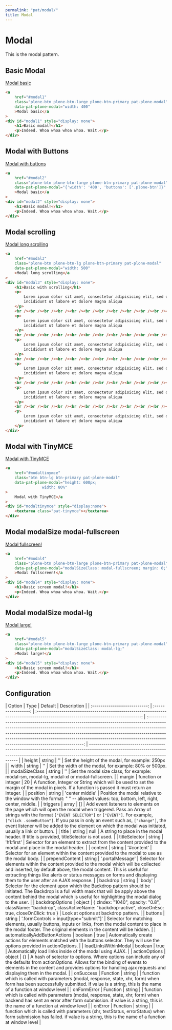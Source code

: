 ```yaml
---
permalink: "pat/modal/"
title: Modal
---
```


# Modal

This is the modal pattern.

## Basic Modal

<a href="#modal1" class="plone-btn plone-btn-large plone-btn-primary pat-plone-modal"
                    data-pat-plone-modal="width: 400">Modal basic</a>

<div id="modal1" style="display: none">
    <h1>Basic modal!</h1>
    <p>Indeed. Whoa whoa whoa whoa. Wait.</p>
</div>

```html
<a
    href="#modal1"
    class="plone-btn plone-btn-large plone-btn-primary pat-plone-modal"
    data-pat-plone-modal="width: 400"
    >Modal basic</a
>
<div id="modal1" style="display: none">
    <h1>Basic modal!</h1>
    <p>Indeed. Whoa whoa whoa whoa. Wait.</p>
</div>
```

## Modal with Buttons

<a href="#modal2" class="plone-btn plone-btn-large plone-btn-primary pat-plone-modal"
                    data-pat-plone-modal="{'width': '400', 'buttons': ['.plone-btn']}">Modal with buttons</a>

<div id="modal2" style="display: none">
    <h1>Modal with buttons!</h1>
    <p>Indeed. Whoa whoa whoa whoa. Wait.</p>
    <input type="submit" class="btn btn-secondary plone-btn me-1" name="cancel" value="Cancel" />
    <input type="submit" class="btn btn-primary plone-btn" name="insert" value="Submit" />
</div>

```html
<a
    href="#modal2"
    class="plone-btn plone-btn-large plone-btn-primary pat-plone-modal"
    data-pat-plone-modal="{'width': '400', 'buttons': ['.plone-btn']}"
    >Modal basic</a
>
<div id="modal2" style="display: none">
    <h1>Basic modal!</h1>
    <p>Indeed. Whoa whoa whoa whoa. Wait.</p>
</div>
```

## Modal scrolling

<a href="#modal3" class="plone-btn plone-btn-lg plone-btn-primary pat-plone-modal"
                data-pat-plone-modal="width: 500">Modal long scrolling</a>

<div id="modal3" style="display: none">
<h1>Basic with scrolling</h1>
<p>Lorem ipsum dolor sit amet, consectetur adipisicing elit, sed do eiusmod tempor incididunt ut labore et dolore magna aliqua</p>
<br /><br /><br /><br /><br /><br /><br /><br /><br /><br /><br /><br />
<p>Lorem ipsum dolor sit amet, consectetur adipisicing elit, sed do eiusmod tempor incididunt ut labore et dolore magna aliqua</p>
<br /><br /><br /><br /><br /><br /><br /><br /><br /><br /><br /><br />
<p>Lorem ipsum dolor sit amet, consectetur adipisicing elit, sed do eiusmod tempor incididunt ut labore et dolore magna aliqua</p>
<br /><br /><br /><br /><br /><br /><br /><br /><br /><br /><br /><br />
<p>Lorem ipsum dolor sit amet, consectetur adipisicing elit, sed do eiusmod tempor incididunt ut labore et dolore magna aliqua</p>
<br /><br /><br /><br /><br /><br /><br /><br /><br /><br /><br /><br />
<p>Lorem ipsum dolor sit amet, consectetur adipisicing elit, sed do eiusmod tempor incididunt ut labore et dolore magna aliqua</p>
<br /><br /><br /><br /><br /><br /><br /><br /><br /><br /><br /><br />
<p>Lorem ipsum dolor sit amet, consectetur adipisicing elit, sed do eiusmod tempor incididunt ut labore et dolore magna aliqua</p>
</div>

```html
<a
    href="#modal3"
    class="plone-btn plone-btn-lg plone-btn-primary pat-plone-modal"
    data-pat-plone-modal="width: 500"
    >Modal long scrolling</a
>
<div id="modal3" style="display: none">
    <h1>Basic with scrolling</h1>
    <p>
        Lorem ipsum dolor sit amet, consectetur adipisicing elit, sed do eiusmod tempor
        incididunt ut labore et dolore magna aliqua
    </p>
    <br /><br /><br /><br /><br /><br /><br /><br /><br /><br /><br /><br />
    <p>
        Lorem ipsum dolor sit amet, consectetur adipisicing elit, sed do eiusmod tempor
        incididunt ut labore et dolore magna aliqua
    </p>
    <br /><br /><br /><br /><br /><br /><br /><br /><br /><br /><br /><br />
    <p>
        Lorem ipsum dolor sit amet, consectetur adipisicing elit, sed do eiusmod tempor
        incididunt ut labore et dolore magna aliqua
    </p>
    <br /><br /><br /><br /><br /><br /><br /><br /><br /><br /><br /><br />
    <p>
        Lorem ipsum dolor sit amet, consectetur adipisicing elit, sed do eiusmod tempor
        incididunt ut labore et dolore magna aliqua
    </p>
    <br /><br /><br /><br /><br /><br /><br /><br /><br /><br /><br /><br />
    <p>
        Lorem ipsum dolor sit amet, consectetur adipisicing elit, sed do eiusmod tempor
        incididunt ut labore et dolore magna aliqua
    </p>
    <br /><br /><br /><br /><br /><br /><br /><br /><br /><br /><br /><br />
    <p>
        Lorem ipsum dolor sit amet, consectetur adipisicing elit, sed do eiusmod tempor
        incididunt ut labore et dolore magna aliqua
    </p>
</div>
```

## Modal with TinyMCE

<a href="#modaltinymce" class="btn btn-lg btn-primary pat-plone-modal"
data-pat-plone-modal="height: 600px;
                width: 80%">
Modal with TinyMCE</a>

<div id="modaltinymce" style="display:none">
<textarea class="pat-tinymce"></textarea>
</div>

```html
<a
    href="#modaltinymce"
    class="btn btn-lg btn-primary pat-plone-modal"
    data-pat-plone-modal="height: 600px;
                width: 80%"
>
    Modal with TinyMCE</a
>
<div id="modaltinymce" style="display:none">
    <textarea class="pat-tinymce"></textarea>
</div>
```

## Modal modalSize modal-fullscreen

<a href="#modal4"
   class="plone-btn plone-btn-large plone-btn-primary pat-plone-modal"
   data-pat-plone-modal="modalSizeClass: modal-fullscreen ; margin: 0;">Modal fullscreen!</a>

<div id="modal4" style="display: none">
    <h1>Full screen modal!</h1>
    <p>Indeed. Whoa whoa whoa whoa. Wait.</p>
</div>

```html
<a
    href="#modal4"
    class="plone-btn plone-btn-large plone-btn-primary pat-plone-modal"
    data-pat-plone-modal="modalSizeClass: modal-fullscreen; margin: 0;"
    >Modal fullscreen!</a
>
<div id="modal4" style="display: none">
    <h1>Basic screen modal!</h1>
    <p>Indeed. Whoa whoa whoa whoa. Wait.</p>
</div>
```

## Modal modalSize modal-lg

<a href="#modal5"
   class="plone-btn plone-btn-large plone-btn-primary pat-plone-modal"
   data-pat-plone-modal="modalSizeClass: modal-lg;">Modal large!</a>

<div id="modal5" style="display: none">
    <h1>Full screen modal!</h1>
    <p>Indeed. Whoa whoa whoa whoa. Wait.</p>
</div>

```html
<a
    href="#modal5"
    class="plone-btn plone-btn-large plone-btn-primary pat-plone-modal"
    data-pat-plone-modal="modalSizeClass: modal-lg;"
    >Modal large!</a
>
<div id="modal5" style="display: none">
    <h1>Basic screen modal!</h1>
    <p>Indeed. Whoa whoa whoa whoa. Wait.</p>
</div>
```

## Configuration

|            Option             |        Type         |                                                               Default                                                               |                                                                                                                                                                                Description                                                                                                                                                                                |
| :---------------------------: | :-----------------: | :---------------------------------------------------------------------------------------------------------------------------------: | :-----------------------------------------------------------------------------------------------------------------------------------------------------------------------------------------------------------------------------------------------------------------------------------------------------------------------------------------------------------------------: | ------------------------------------------------------------------------------------------------------------------------------------------------------------------------------------------------------- |
|            height             |       string        |                                                                 ''                                                                  |                                                                                                                                                              Set the height of the modal, for example: 250px                                                                                                                                                              |
|             width             |       string        |                                                                 ''                                                                  |                                                                                                                                                          Set the width of the modal, for example: 80% or 500px.                                                                                                                                                           |
|        modalSizeClass         |       string        |                                                                 ''                                                                  |                                                                                                                                         Set the modal size class, for example: modal-sm, modal-lg, modal-xl or modal-fullscreen.                                                                                                                                          |
|            margin             | function or integer |                                                                 20                                                                  |                                                                                                               A function, Integer or String which will be used to set the margin of the modal in pixels. If a function is passed it must return an Integer.                                                                                                               |
|           position            |       string        |                                                           'center middle'                                                           |                                                                                                             Position the modal relative to the window with the format: "<horizontal> <vertical>" -- allowed values: top, bottom, left, right, center, middle.                                                                                                             |
|           triggers            |        array        |                                                                 []                                                                  | Add event listeners to elements on the page which will open the modal when triggered. Pass an Array of strings with the format `["EVENT SELECTOR"]` or `["EVENT"]`. For example, `["click .someButton"]`. If you pass in only an event such as, `["change"]`, the event listener will be added to the element on which the modal was initiated, usually a link or button. |
|             title             |       string        |                                                                null                                                                 |                                                                                                                                          A string to place in the modal header. If title is provided, titleSelector is not used.                                                                                                                                          |
|         titleSelector         |       string        |                                                             'h1:first'                                                              |                                                                                                                                 Selector for an element to extract from the content provided to the modal and place in the modal header.                                                                                                                                  |
|            content            |       string        |                                                             '#content'                                                              |                                                                                                                                        Selector for an element within the content provided to the modal to use as the modal body.                                                                                                                                         |
|        prependContent         |       string        |                                                          '.portalMessage'                                                           |                                              Selector for elements within the content provided to the modal which will be collected and inserted, by default above, the modal content. This is useful for extracting things like alerts or status messages on forms and displaying them to the user after an AJAX response.                                               |
|           backdrop            |       string        |                                                               'body'                                                                |                                                                   Selector for the element upon which the Backdrop pattern should be initiated. The Backdrop is a full width mask that will be apply above the content behind the modal which is useful for highlighting the modal dialog to the user.                                                                    |
|        backdropOptions        |       object        | { zIndex: "1040", opacity: "0.8", className: "backdrop", classActiveName: "backdrop-active", closeOnEsc: true, closeOnClick: true } |                                                                                                                                                                   Look at options at backdrop pattern.                                                                                                                                                                    |
|            buttons            |       string        |                                               '.formControls > input[type="submit"]'                                                |                                                                                                Selector for matching elements, usually buttons, inputs or links, from the modal content to place in the modal footer. The original elements in the content will be hidden.                                                                                                |
| automaticallyAddButtonActions |       boolean       |                                                                true                                                                 |                                                                                                                     Automatically create actions for elements matched with the buttons selector. They will use the options provided in actionOptions.                                                                                                                     |
|     loadLinksWithinModal      |       boolean       |                                                                true                                                                 |                                                                                                                                                         Automatically load links inside of the modal using AJAX.                                                                                                                                                          |
|         actionOptions         |       object        |                                                                 {}                                                                  |                                                              A hash of selector to options. Where options can include any of the defaults from actionOptions. Allows for the binding of events to elements in the content and provides options for handling ajax requests and displaying them in the modal.                                                               |
|           onSuccess           |      Function       |                                                               string                                                                |                                                                                                                                                                                                                                                                                                                                                                           | function which is called with parameters (modal, response, state, xhr, form) when form has been successfully submitted. if value is a string, this is the name of a function at window level            |
|          onFormError          |      Function       |                                                               string                                                                |                                                                                                                                                                                                                                                                                                                                                                           | function which is called with parameters (modal, response, state, xhr, form) when backend has sent an error after form submission. if value is a string, this is the name of a function at window level |
|            onError            |      Function       |                                                               string                                                                |                                                                                                                                                                                                                                                                                                                                                                           | function which is called with parameters (xhr, textStatus, errorStatus) when form submission has failed. if value is a string, this is the name of a function at window level                           |
